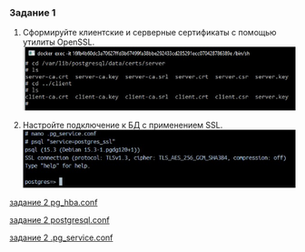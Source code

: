 ### Задание 1

1. Сформируйте клиентские и серверные сертификаты c помощью утилиты OpenSSL.
![задание 1](https://github.com/bogdanovap/SQLAR-1/blob/master/05/HW_01.jpg)


2. Настройте подключение к БД с применением SSL.
![задание 2 подключение](https://github.com/bogdanovap/SQLAR-1/blob/master/05/HW_02_connected.jpg)

[задание 2 pg_hba.conf](https://github.com/bogdanovap/SQLAR-1/blob/master/05/pg_hba.conf)

[задание 2 postgresql.conf](https://github.com/bogdanovap/SQLAR-1/blob/master/05/postgresql.conf)

[задание 2 .pg_service.conf](https://github.com/bogdanovap/SQLAR-1/blob/master/05/.pg_service.conf)
